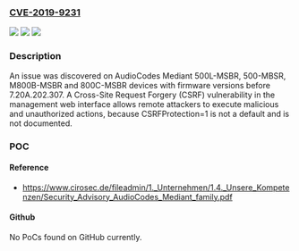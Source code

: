 ### [CVE-2019-9231](https://cve.mitre.org/cgi-bin/cvename.cgi?name=CVE-2019-9231)
![](https://img.shields.io/static/v1?label=Product&message=n%2Fa&color=blue)
![](https://img.shields.io/static/v1?label=Version&message=n%2Fa&color=blue)
![](https://img.shields.io/static/v1?label=Vulnerability&message=n%2Fa&color=brighgreen)

### Description

An issue was discovered on AudioCodes Mediant 500L-MSBR, 500-MBSR, M800B-MSBR and 800C-MSBR devices with firmware versions before 7.20A.202.307. A Cross-Site Request Forgery (CSRF) vulnerability in the management web interface allows remote attackers to execute malicious and unauthorized actions, because CSRFProtection=1 is not a default and is not documented.

### POC

#### Reference
- https://www.cirosec.de/fileadmin/1._Unternehmen/1.4._Unsere_Kompetenzen/Security_Advisory_AudioCodes_Mediant_family.pdf

#### Github
No PoCs found on GitHub currently.

